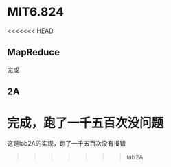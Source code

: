 # MIT6.824
<<<<<<< HEAD
## MapReduce
完成
## 2A
完成，跑了一千五百次没问题
=======
这是lab2A的实现，跑了一千五百次没有报错
>>>>>>> lab2A
